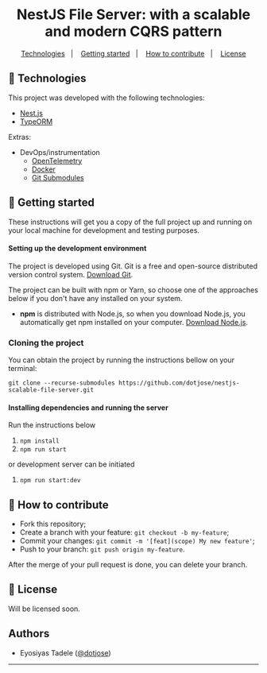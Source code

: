 <h1 align="center">
    <b>NestJS File Server: with a scalable and modern CQRS pattern</b> 
</h1>

<p align="center">
  <a href="#rocket-technologies">Technologies</a>&nbsp;&nbsp;&nbsp;|&nbsp;&nbsp;&nbsp;
  <a href="#seat-getting-started">Getting started</a>&nbsp;&nbsp;&nbsp;|&nbsp;&nbsp;&nbsp;
  <a href="#thinking-how-to-contribute">How to contribute</a>&nbsp;&nbsp;&nbsp;|&nbsp;&nbsp;&nbsp;
  <a href="#memo-license">License</a>
</p>

## :rocket: Technologies

This project was developed with the following technologies:

- [Nest.js](https://reactjs.com)
- [TypeORM](https://typeorm.io)

Extras:
- DevOps/instrumentation
  - [OpenTelemetry](https://opentelemetry.io)
  - [Docker](https://www.docker.com)
  - [Git Submodules](https://git-scm.com/book/en/v2/Git-Tools-Submodules)

## :seat: Getting started

These instructions will get you a copy of the full project up and running on your local machine for development and testing purposes.

#### Setting up the development environment

The project is developed using Git. Git is a free and open-source distributed version control system. [Download Git](https://git-scm.com/downloads).

The project can be built with npm or Yarn, so choose one of the approaches below if you don't have any installed on your system.

- **npm** is distributed with Node.js, so when you download Node.js, you automatically get npm installed on your computer. [Download Node.js](https://nodejs.org/en/download/).

### Cloning the project

You can obtain the project by running the instructions bellow on your terminal:

`git clone --recurse-submodules https://github.com/dotjose/nestjs-scalable-file-server.git`

#### Installing dependencies and running the server

Run the instructions below

1. `npm install`
2. `npm run start`

or development server can be initiated

1. `npm run start:dev`

## :thinking: How to contribute

- Fork this repository;
- Create a branch with your feature: `git checkout -b my-feature`;
- Commit your changes: `git commit -m '[feat](scope) My new feature'`;
- Push to your branch: `git push origin my-feature`.

After the merge of your pull request is done, you can delete your branch.

## :memo: License

Will be licensed soon.

## Authors

- Eyosiyas Tadele ([@dotjose](https://twitter.com/jeselaric)) 

---
